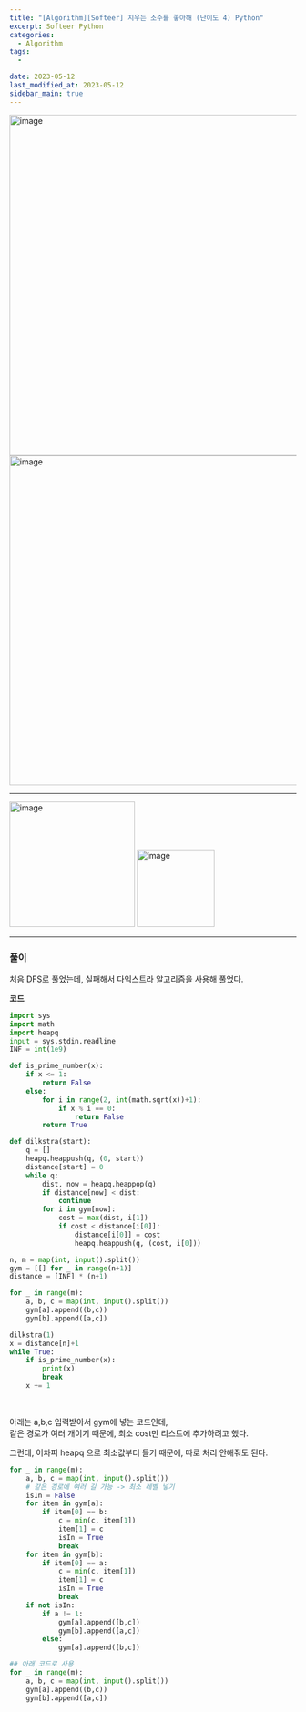 ```yaml
---
title: "[Algorithm][Softeer] 지우는 소수를 좋아해 (난이도 4) Python"
excerpt: Softeer Python
categories:
  - Algorithm
tags:
  -

date: 2023-05-12
last_modified_at: 2023-05-12
sidebar_main: true
---
```


<img width="599" alt="image" src="https://github.com/SWMDAY6/fullbang-server/assets/31675698/48522e93-5672-42d1-a84d-70984341527d">

<img width="579" alt="image" src="https://github.com/SWMDAY6/fullbang-server/assets/31675698/b2d16c6c-0805-4d3b-9d95-318f4b7b9967">

<hr>

<img width="220" alt="image" src="https://github.com/SWMDAY6/fullbang-server/assets/31675698/739c94e3-b0de-4028-8ad9-8d196d1d0291">

<img width="136" alt="image" src="https://github.com/SWMDAY6/fullbang-server/assets/31675698/1fc89fc5-4616-4ccf-bb0a-912199a021ae">

<hr>

### 풀이

처음 DFS로 풀었는데, 실패해서 다익스트라 알고리즘을 사용해 풀었다.

**코드**

```python
import sys
import math
import heapq
input = sys.stdin.readline
INF = int(1e9)

def is_prime_number(x):
    if x <= 1:
        return False
    else:
        for i in range(2, int(math.sqrt(x))+1):
            if x % i == 0:
                return False
        return True

def dilkstra(start):
    q = []
    heapq.heappush(q, (0, start))
    distance[start] = 0
    while q:
        dist, now = heapq.heappop(q)
        if distance[now] < dist:
            continue
        for i in gym[now]:
            cost = max(dist, i[1])
            if cost < distance[i[0]]:
                distance[i[0]] = cost
                heapq.heappush(q, (cost, i[0]))

n, m = map(int, input().split())
gym = [[] for _ in range(n+1)]
distance = [INF] * (n+1)

for _ in range(m):
    a, b, c = map(int, input().split())
    gym[a].append((b,c))
    gym[b].append([a,c])

dilkstra(1)
x = distance[n]+1
while True:
    if is_prime_number(x):
        print(x)
        break
    x += 1
```

<br/>

아래는 a,b,c 입력받아서 gym에 넣는 코드인데, <br/>
같은 경로가 여러 개이기 때문에, 최소 cost만 리스트에 추가하려고 했다.

그런데, 어차피 heapq 으로 최소값부터 돌기 때문에, 따로 처리 안해줘도 된다.

```python
for _ in range(m):
    a, b, c = map(int, input().split())
    # 같은 경로에 여러 길 가능 -> 최소 레벨 넣기
    isIn = False
    for item in gym[a]:
        if item[0] == b:
            c = min(c, item[1])
            item[1] = c
            isIn = True
            break
    for item in gym[b]:
        if item[0] == a:
            c = min(c, item[1])
            item[1] = c
            isIn = True
            break
    if not isIn:
        if a != 1:
            gym[a].append([b,c])
            gym[b].append([a,c])
        else:
            gym[a].append([b,c])

## 아래 코드로 사용
for _ in range(m):
    a, b, c = map(int, input().split())
    gym[a].append((b,c))
    gym[b].append([a,c])
```
